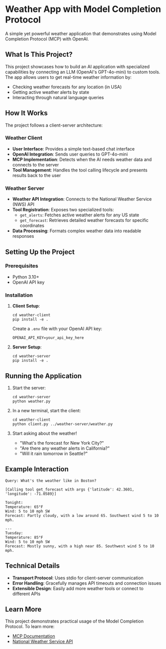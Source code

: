 # Weather App with Model Completion Protocol

A simple yet powerful weather application that demonstrates using Model Completion Protocol (MCP) with OpenAI.

## What Is This Project?

This project showcases how to build an AI application with specialized capabilities by connecting an LLM (OpenAI's GPT-4o-mini) to custom tools. The app allows users to get real-time weather information by:

- Checking weather forecasts for any location (in USA)
- Getting active weather alerts by state
- Interacting through natural language queries

## How It Works

The project follows a client-server architecture:

### Weather Client
- **User Interface**: Provides a simple text-based chat interface
- **OpenAI Integration**: Sends user queries to GPT-4o-mini
- **MCP Implementation**: Detects when the AI needs weather data and connects to the server
- **Tool Management**: Handles the tool calling lifecycle and presents results back to the user

### Weather Server
- **Weather API Integration**: Connects to the National Weather Service (NWS) API
- **Tool Registration**: Exposes two specialized tools:
  - `get_alerts`: Fetches active weather alerts for any US state
  - `get_forecast`: Retrieves detailed weather forecasts for specific coordinates
- **Data Processing**: Formats complex weather data into readable responses

## Setting Up the Project

### Prerequisites
- Python 3.10+
- OpenAI API key

### Installation

1. **Client Setup**:
   ```
   cd weather-client
   pip install -e .
   ```

   Create a `.env` file with your OpenAI API key:
   ```
   OPENAI_API_KEY=your_api_key_here
   ```

2. **Server Setup**:
   ```
   cd weather-server
   pip install -e .
   ```

## Running the Application

1. Start the server:
   ```
   cd weather-server
   python weather.py
   ```

2. In a new terminal, start the client:
   ```
   cd weather-client
   python client.py ../weather-server/weather.py
   ```

3. Start asking about the weather!
   - "What's the forecast for New York City?"
   - "Are there any weather alerts in California?"
   - "Will it rain tomorrow in Seattle?"

## Example Interaction

```
Query: What's the weather like in Boston?

[Calling tool get_forecast with args {'latitude': 42.3601, 'longitude': -71.0589}]

Tonight:
Temperature: 65°F
Wind: 5 to 10 mph SW
Forecast: Partly cloudy, with a low around 65. Southwest wind 5 to 10 mph.

---
Tuesday:
Temperature: 85°F
Wind: 5 to 10 mph SW
Forecast: Mostly sunny, with a high near 85. Southwest wind 5 to 10 mph.
```

## Technical Details

- **Transport Protocol**: Uses stdio for client-server communication
- **Error Handling**: Gracefully manages API timeouts and connection issues
- **Extensible Design**: Easily add more weather tools or connect to different APIs

## Learn More

This project demonstrates practical usage of the Model Completion Protocol. To learn more:
- [MCP Documentation](https://modelcontextprotocol.io/introduction)
- [National Weather Service API](https://weather-gov.github.io/api/)
